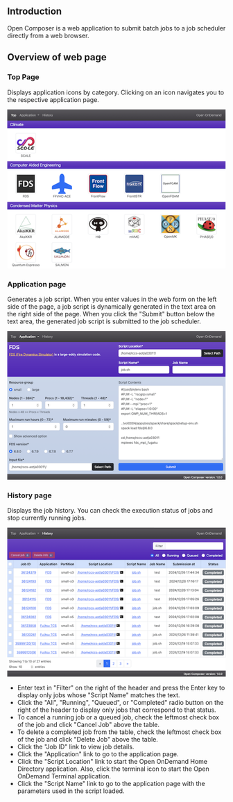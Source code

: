 ## Introduction
Open Composer is a web application to submit batch jobs to a job scheduler directly from a web browser.

## Overview of web page
### Top Page
Displays application icons by category.
Clicking on an icon navigates you to the respective application page.

![Top page](img/top_page.png)

### Application page
Generates a job script.
When you enter values in the web form on the left side of the page,
a job script is dynamically generated in the text area on the right side of the page.
When you click the "Submit" button below the text area, the generated job script is submitted to the job scheduler.

![Application page](img/application_page.png)

### History page
Displays the job history.
You can check the execution status of jobs and stop currently running jobs.

![History page](img/history_page.png)

- Enter text in "Filter" on the right of the header and press the Enter key to display only jobs whose "Script Name" matches the text.
- Click the "All", "Running", "Queued", or "Completed" radio button on the right of the header to display only jobs that correspond to that status.
- To cancel a running job or a queued job, check the leftmost check box of the job and click "Cancel Job" above the table.
- To delete a completed job from the table, check the leftmost check box of the job and click "Delete Job" above the table.
- Click the "Job ID" link to view job details.
- Click the "Application" link to go to the application page.
- Click the "Script Location" link to start the Open OnDemand Home Directory application. Also, click the terminal icon to start the Open OnDemand Terminal application.
- Click the "Script Name" link to go to the application page with the parameters used in the script loaded.



